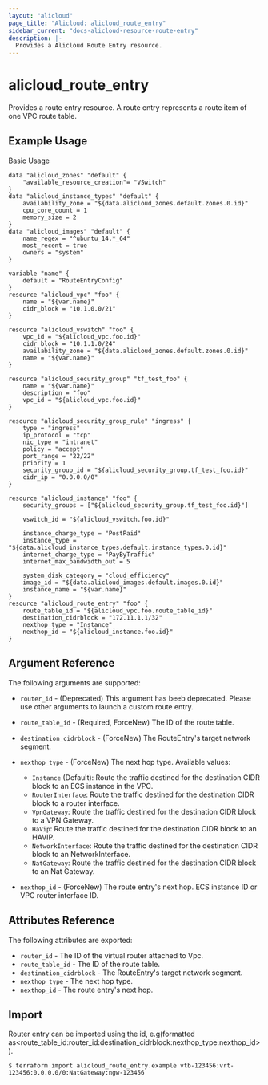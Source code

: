 ```yaml
---
layout: "alicloud"
page_title: "Alicloud: alicloud_route_entry"
sidebar_current: "docs-alicloud-resource-route-entry"
description: |-
  Provides a Alicloud Route Entry resource.
---
```


# alicloud\_route\_entry

Provides a route entry resource. A route entry represents a route item of one VPC route table.

## Example Usage

Basic Usage

```
data "alicloud_zones" "default" {
	"available_resource_creation"= "VSwitch"
}
data "alicloud_instance_types" "default" {
 	availability_zone = "${data.alicloud_zones.default.zones.0.id}"
	cpu_core_count = 1
	memory_size = 2
}
data "alicloud_images" "default" {
    name_regex = "^ubuntu_14.*_64"
	most_recent = true
	owners = "system"
}

variable "name" {
	default = "RouteEntryConfig"
}
resource "alicloud_vpc" "foo" {
	name = "${var.name}"
	cidr_block = "10.1.0.0/21"
}

resource "alicloud_vswitch" "foo" {
	vpc_id = "${alicloud_vpc.foo.id}"
	cidr_block = "10.1.1.0/24"
	availability_zone = "${data.alicloud_zones.default.zones.0.id}"
	name = "${var.name}"
}

resource "alicloud_security_group" "tf_test_foo" {
	name = "${var.name}"
	description = "foo"
	vpc_id = "${alicloud_vpc.foo.id}"
}

resource "alicloud_security_group_rule" "ingress" {
	type = "ingress"
	ip_protocol = "tcp"
	nic_type = "intranet"
	policy = "accept"
	port_range = "22/22"
	priority = 1
	security_group_id = "${alicloud_security_group.tf_test_foo.id}"
	cidr_ip = "0.0.0.0/0"
}

resource "alicloud_instance" "foo" {
	security_groups = ["${alicloud_security_group.tf_test_foo.id}"]

	vswitch_id = "${alicloud_vswitch.foo.id}"

	instance_charge_type = "PostPaid"
	instance_type = "${data.alicloud_instance_types.default.instance_types.0.id}"
	internet_charge_type = "PayByTraffic"
	internet_max_bandwidth_out = 5

	system_disk_category = "cloud_efficiency"
	image_id = "${data.alicloud_images.default.images.0.id}"
	instance_name = "${var.name}"
}
resource "alicloud_route_entry" "foo" {
	route_table_id = "${alicloud_vpc.foo.route_table_id}"
	destination_cidrblock = "172.11.1.1/32"
	nexthop_type = "Instance"
	nexthop_id = "${alicloud_instance.foo.id}"
}

```
## Argument Reference

The following arguments are supported:

* `router_id` - (Deprecated) This argument has beeb deprecated. Please use other arguments to launch a custom route entry.
* `route_table_id` - (Required, ForceNew) The ID of the route table.
* `destination_cidrblock` - (ForceNew) The RouteEntry's target network segment.
* `nexthop_type` - (ForceNew) The next hop type. Available values:
    - `Instance` (Default): Route the traffic destined for the destination CIDR block to an ECS instance in the VPC.
    - `RouterInterface`: Route the traffic destined for the destination CIDR block to a router interface.
    - `VpnGateway`: Route the traffic destined for the destination CIDR block to a VPN Gateway.
    - `HaVip`: Route the traffic destined for the destination CIDR block to an HAVIP.
    - `NetworkInterface`: Route the traffic destined for the destination CIDR block to an NetworkInterface.
    - `NatGateway`: Route the traffic destined for the destination CIDR block to an Nat Gateway.

* `nexthop_id` - (ForceNew) The route entry's next hop. ECS instance ID or VPC router interface ID.

## Attributes Reference

The following attributes are exported:

* `router_id` - The ID of the virtual router attached to Vpc.
* `route_table_id` - The ID of the route table.
* `destination_cidrblock` - The RouteEntry's target network segment.
* `nexthop_type` - The next hop type.
* `nexthop_id` - The route entry's next hop.

## Import

Router entry can be imported using the id, e.g(formatted as<route_table_id:router_id:destination_cidrblock:nexthop_type:nexthop_id>).

```
$ terraform import alicloud_route_entry.example vtb-123456:vrt-123456:0.0.0.0/0:NatGateway:ngw-123456
```

